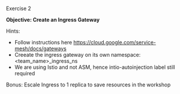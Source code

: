 Exercise 2

**Objective: Create an Ingress Gateway**

Hints: 
* Follow instructions here https://cloud.google.com/service-mesh/docs/gateways
* Creeate the ingress gateway on its own namespace: <team_name>_ingress_ns
* We are using Istio and not ASM, hence intio-autoinjection label still required

Bonus: Escale Ingress to 1 replica to save resources in the workshop
